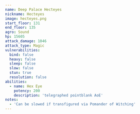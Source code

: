 ```yaml
---
name: Deep Palace Hecteyes
nickname: Hecteyes
image: hecteyes.png
start_floor: 131
end_floor: 135
agro: Sound
hp: 15605
attack_damage: 1046
attack_type: Magic
vulnerabilities:
  bind: false
  heavy: false
  sleep: false
  slow: false
  stun: true
  resolution: false
abilities:
  - name: Hex Eye
    potency: 200
    description: 'telegraphed pointblank AoE'
notes:
  - 'Can be slowed if transfigured via Pomander of Witching'
---
```

